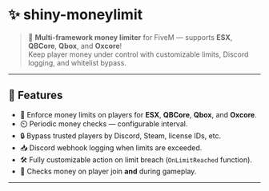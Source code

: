 # ✨ shiny-moneylimit

> 🚦 **Multi-framework money limiter** for FiveM — supports **ESX**, **QBCore**, **Qbox**, and **Oxcore**!  
> Keep player money under control with customizable limits, Discord logging, and whitelist bypass.

---

## 🎯 Features

- 💸 Enforce money limits on players for **ESX**, **QBCore**, **Qbox**, and **Oxcore**.
- ⏲️ Periodic money checks — configurable interval.
- 🔒 Bypass trusted players by Discord, Steam, license IDs, etc.
- 📥 Discord webhook logging when limits are exceeded.
- 🛠️ Fully customizable action on limit breach (`OnLimitReached` function).
- 🚀 Checks money on player join **and** during gameplay.

---
